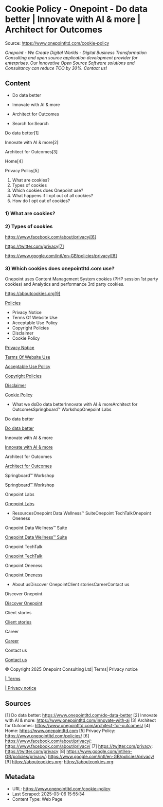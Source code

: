 # Cookie Policy - Onepoint - Do data better | Innovate with AI & more | Architect for Outcomes

Source: https://www.onepointltd.com/cookie-policy

_Onepoint - We Create Digital Worlds - Digital Business Transformation Consulting and open source application development provider for enterprises. Our Innovative Open Source Software solutions and Consultancy can reduce TCO by 30%. Contact us!_

## Content

- Do data better
- Innovate with AI & more
- Architect for Outcomes

- Search for:Search

Do data better[1]

Innovate with AI & more[2]

Architect for Outcomes[3]

Home[4]

Privacy Policy[5]

1. What are cookies?
2. Types of cookies
3. Which cookies does Onepoint use?
4. What happens if I opt out of all cookies?
5. How do I opt out of cookies?

### 1) What are cookies?

### 2) Types of cookies

https://www.facebook.com/about/privacy/[6]

https://twitter.com/privacy[7]

https://www.google.com/intl/en-GB/policies/privacy/[8]

### 3) Which cookies does onepointltd.com use?

Onepoint uses Content Management System cookies (PHP session 1st party cookies) and Analytics and performance 3rd party cookies.

https://aboutcookies.org[9]

[Policies](/policies/)

- Privacy Notice
- Terms Of Website Use
- Acceptable Use Policy
- Copyright Policies
- Disclaimer
- Cookie Policy

[Privacy Notice](/policies/privacy-policy/)

[Terms Of Website Use](/policies/terms-of-website-use/)

[Acceptable Use Policy](/policies/acceptable-use-policy/)

[Copyright Policies](/policies/copyright-policies/)

[Disclaimer](/policies/disclaimer/)

[Cookie Policy](/policies/cookie-policy/)

- What we doDo data betterInnovate with AI & moreArchitect for OutcomesSpringboard™ WorkshopOnepoint Labs

Do data better

[Do data better](/do-data-better)

Innovate with AI & more

[Innovate with AI & more](/innovate-with-ai-more/)

Architect for Outcomes

[Architect for Outcomes](/architect-for-outcomes/)

Springboard™ Workshop

[Springboard™ Workshop](/onepoint-springboard/)

Onepoint Labs

[Onepoint Labs](/onepoint-labs/)

- ResourcesOnepoint Data Wellness™ SuiteOnepoint TechTalkOnepoint Oneness

Onepoint Data Wellness™ Suite

[Onepoint Data Wellness™ Suite](/data-wellness/)

Onepoint TechTalk

[Onepoint TechTalk](/techtalk)

Onepoint Oneness

[Onepoint Oneness](/oneness/)

- About usDiscover OnepointClient storiesCareerContact us

Discover Onepoint

[Discover Onepoint](/discover-onepoint/)

Client stories

[Client stories](/client-stories/)

Career

[Career](/career-opportunities/)

Contact us

[Contact us](/contact-us/)

© Copyright 2025 Onepoint Consulting Ltd| Terms| Privacy notice

[| Terms](/policies/)

[| Privacy notice](/policies/privacy-policy/)

## Sources

[1] Do data better: https://www.onepointltd.com/do-data-better
[2] Innovate with AI & more: https://www.onepointltd.com/innovate-with-ai
[3] Architect for Outcomes: https://www.onepointltd.com/architect-for-outcomes/
[4] Home: https://www.onepointltd.com
[5] Privacy Policy: https://www.onepointltd.com/policies/
[6] https://www.facebook.com/about/privacy/: https://www.facebook.com/about/privacy/
[7] https://twitter.com/privacy: https://twitter.com/privacy
[8] https://www.google.com/intl/en-GB/policies/privacy/: https://www.google.com/intl/en-GB/policies/privacy/
[9] https://aboutcookies.org: https://aboutcookies.org

## Metadata

- URL: https://www.onepointltd.com/cookie-policy
- Last Scraped: 2025-03-06 15:55:34
- Content Type: Web Page
